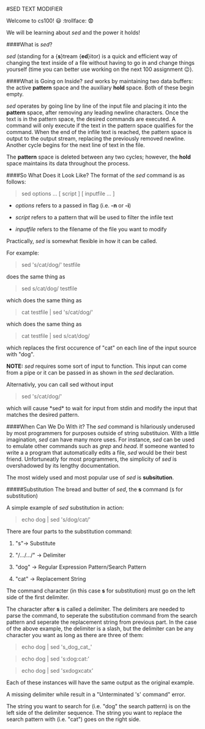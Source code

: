 #SED TEXT MODIFIER

Welcome to cs100! :smiley: :trollface: :fearful:

We will be learning about *sed* and the power it holds!

####What is *sed*?

*sed* (standing for a {**s**}tream {**ed**}itor) is a quick and efficient way of changing the text inside of a file without having to go in and change things yourself (time you can better use working on the next 100  assignment :wink:).

####What is Going on Inside?
*sed* works by maintaining two data buffers: the active **pattern**
space and the auxiliary **hold** space. Both of these begin empty.

*sed* operates by going line by line of the input file and placing it into 
the **pattern** space, after removing any leading newline characters. 
Once the text is in the pattern space, the desired commands are executed.
A command will only execute if the text in the pattern space qualifies for
the command. When the end of the infile text is reached, the pattern space
is output to the output stream, replacing the previously removed newline.
Another cycle begins for the next line of text in the file.

The **pattern** space is deleted between any two cycles; however, the 
**hold** space maintains its data throughout the process.

####So What Does it Look Like?
The format of the *sed* command is as follows:
<blockquote>
sed options ... [ script ] [ inputfile ... ]
</blockquote>

* *options* refers to a passed in flag (i.e. **-n** or **-i**)

* *script* refers to a pattern that will be used to filter the infile text

* *inputfile* refers to the filename of the file you want to modify

Practically, *sed* is somewhat flexible in how it can be called.

For example: 
<blockquote>
sed 's/cat/dog/' testfile
</blockquote> 

does the same thing as 
<blockquote>
sed s/cat/dog/ testfile
</blockquote>

which does the same thing as
<blockquote>
cat testfile | sed 's/cat/dog/'
</blockquote>

which does the same thing as 
<blockquote>
cat testfile | sed s/cat/dog/
</blockquote>

which replaces the first occurence of "cat" on each line of the input source with "dog".

**NOTE:** *sed* requires some sort of input to function. This input can come from a pipe or 
it can be passed in as shown in the *sed* declaration. 

Alternativly, you can call sed without input
<blockquote>
sed 's/cat/dog/'
</blockquote>
which will cause *sed* to wait for input from stdin and modify the input that matches the
desired pattern.




####When Can We Do With it?
The *sed* command is hilariously underused by most programmers for purposes outside of string 
substituion. With a little imagination, *sed* can have many more uses. For instance, *sed* can 
be used to emulate other commands such as *grep* and *head*. If someone wanted to write a 
a program that automatically edits a file, *sed* would be their best friend. Unfortuneatly for most
programmers, the simplicity of *sed* is overshadowed by its lengthy documentation.

The most widely used and most popular use of *sed* is **subsitution**.

#####Substitution
The bread and butter of *sed*, the **s** command (s for substitution) 

A simple example of *sed* substitution in action: 

<blockquote>
echo dog | sed 's/dog/cat/'
</blockquote>

There are four parts to the substitution command:

1. "s"-> Substitute

2. "/.../.../" -> Delimiter

3. "dog" -> Regular Expression Pattern/Search Pattern

4. "cat" -> Replacement String

The command character (in this case **s** for substitution) must go on the left side of the first
delimiter.

The character after **s** is called a delimiter. The delimiters are needed to parse the command, to
seperate the substitution command from the search pattern and seperate the replacement string from
previous part. In the case of the above example, the delimiter is a slash, but the delimiter can 
be any character you want as long as there are three of them:

<blockquote>
echo dog | sed 's_dog_cat_'    
</blockquote>

<blockquote>
echo dog | sed 's:dog:cat:'
</blockquote>

<blockquote>
echo dog | sed 'sxdogxcatx'
</blockquote>

Each of these instances will have the same output as the original example.

A missing delimiter while result in a "Unterminated 's' command" error.

The string you want to search for (i.e. "dog" the search pattern) is on the left side of the 
delimiter sequence. The string you want to replace the search pattern with (i.e. "cat") 
goes on the right side. 
